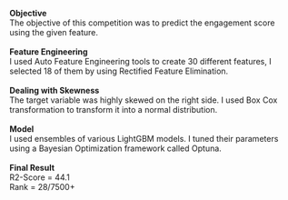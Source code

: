 <b>Objective</b><br>
The objective of this competition was to predict the engagement score using the given feature.<br><br>
<b>Feature Engineering</b><br>
I used Auto Feature Engineering tools to create 30 different
features, I selected 18 of them by using Rectified Feature
Elimination.
<br><br>
<b>Dealing with Skewness</b><br>
The target variable was highly skewed on the right side. I used
Box Cox transformation to transform it into a normal distribution.<br><br>
<b>Model</b><br>
I used ensembles of various LightGBM models. I tuned their
parameters using a Bayesian Optimization framework called Optuna.<br><br>
<b>Final Result</b><br>
R2-Score = 44.1<br>
Rank = 28/7500+
